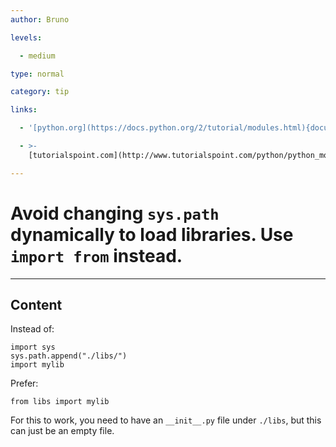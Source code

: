 ```yaml
---
author: Bruno

levels:

  - medium

type: normal

category: tip

links:

  - '[python.org](https://docs.python.org/2/tutorial/modules.html){documentation}'

  - >-
    [tutorialspoint.com](http://www.tutorialspoint.com/python/python_modules.htm){tutorial}

---
```

# Avoid changing `sys.path` dynamically to load libraries. Use `import from` instead.

---
## Content

Instead of:
```
import sys
sys.path.append("./libs/")
import mylib
```
Prefer:
```
from libs import mylib
```
For this to work, you need to have an `__init__.py` file under `./libs`, but this can just be an empty file.